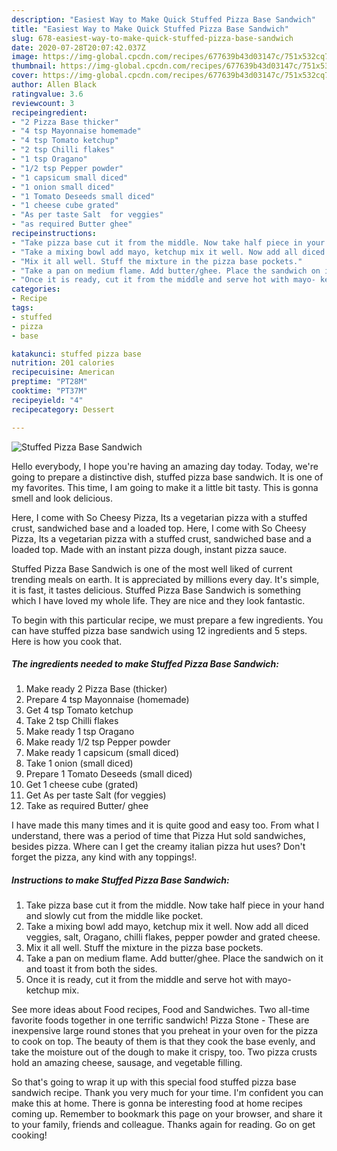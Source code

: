 ```yaml
---
description: "Easiest Way to Make Quick Stuffed Pizza Base Sandwich"
title: "Easiest Way to Make Quick Stuffed Pizza Base Sandwich"
slug: 678-easiest-way-to-make-quick-stuffed-pizza-base-sandwich
date: 2020-07-28T20:07:42.037Z
image: https://img-global.cpcdn.com/recipes/677639b43d03147c/751x532cq70/stuffed-pizza-base-sandwich-recipe-main-photo.jpg
thumbnail: https://img-global.cpcdn.com/recipes/677639b43d03147c/751x532cq70/stuffed-pizza-base-sandwich-recipe-main-photo.jpg
cover: https://img-global.cpcdn.com/recipes/677639b43d03147c/751x532cq70/stuffed-pizza-base-sandwich-recipe-main-photo.jpg
author: Allen Black
ratingvalue: 3.6
reviewcount: 3
recipeingredient:
- "2 Pizza Base thicker"
- "4 tsp Mayonnaise homemade"
- "4 tsp Tomato ketchup"
- "2 tsp Chilli flakes"
- "1 tsp Oragano"
- "1/2 tsp Pepper powder"
- "1 capsicum small diced"
- "1 onion small diced"
- "1 Tomato Deseeds small diced"
- "1 cheese cube grated"
- "As per taste Salt  for veggies"
- "as required Butter ghee"
recipeinstructions:
- "Take pizza base cut it from the middle. Now take half piece in your hand and slowly cut from the middle like pocket."
- "Take a mixing bowl add mayo, ketchup mix it well. Now add all diced veggies, salt, Oragano, chilli flakes, pepper powder and grated cheese."
- "Mix it all well. Stuff the mixture in the pizza base pockets."
- "Take a pan on medium flame. Add butter/ghee. Place the sandwich on it and toast it from both the sides."
- "Once it is ready, cut it from the middle and serve hot with mayo- ketchup mix."
categories:
- Recipe
tags:
- stuffed
- pizza
- base

katakunci: stuffed pizza base 
nutrition: 201 calories
recipecuisine: American
preptime: "PT28M"
cooktime: "PT37M"
recipeyield: "4"
recipecategory: Dessert

---
```



![Stuffed Pizza Base Sandwich](https://img-global.cpcdn.com/recipes/677639b43d03147c/751x532cq70/stuffed-pizza-base-sandwich-recipe-main-photo.jpg)

Hello everybody, I hope you're having an amazing day today. Today, we're going to prepare a distinctive dish, stuffed pizza base sandwich. It is one of my favorites. This time, I am going to make it a little bit tasty. This is gonna smell and look delicious.

Here, I come with So Cheesy Pizza, Its a vegetarian pizza with a stuffed crust, sandwiched base and a loaded top. Here, I come with So Cheesy Pizza, Its a vegetarian pizza with a stuffed crust, sandwiched base and a loaded top. Made with an instant pizza dough, instant pizza sauce.

Stuffed Pizza Base Sandwich is one of the most well liked of current trending meals on earth. It is appreciated by millions every day. It's simple, it is fast, it tastes delicious. Stuffed Pizza Base Sandwich is something which I have loved my whole life. They are nice and they look fantastic.


To begin with this particular recipe, we must prepare a few ingredients. You can have stuffed pizza base sandwich using 12 ingredients and 5 steps. Here is how you cook that.

<!--inarticleads1-->

##### The ingredients needed to make Stuffed Pizza Base Sandwich:

1. Make ready 2 Pizza Base (thicker)
1. Prepare 4 tsp Mayonnaise (homemade)
1. Get 4 tsp Tomato ketchup
1. Take 2 tsp Chilli flakes
1. Make ready 1 tsp Oragano
1. Make ready 1/2 tsp Pepper powder
1. Make ready 1 capsicum (small diced)
1. Take 1 onion (small diced)
1. Prepare 1 Tomato Deseeds (small diced)
1. Get 1 cheese cube (grated)
1. Get As per taste Salt  (for veggies)
1. Take as required Butter/ ghee


I have made this many times and it is quite good and easy too. From what I understand, there was a period of time that Pizza Hut sold sandwiches, besides pizza. Where can I get the creamy italian pizza hut uses? Don&#39;t forget the pizza, any kind with any toppings!. 

<!--inarticleads2-->

##### Instructions to make Stuffed Pizza Base Sandwich:

1. Take pizza base cut it from the middle. Now take half piece in your hand and slowly cut from the middle like pocket.
1. Take a mixing bowl add mayo, ketchup mix it well. Now add all diced veggies, salt, Oragano, chilli flakes, pepper powder and grated cheese.
1. Mix it all well. Stuff the mixture in the pizza base pockets.
1. Take a pan on medium flame. Add butter/ghee. Place the sandwich on it and toast it from both the sides.
1. Once it is ready, cut it from the middle and serve hot with mayo- ketchup mix.


See more ideas about Food recipes, Food and Sandwiches. Two all-time favorite foods together in one terrific sandwich! Pizza Stone - These are inexpensive large round stones that you preheat in your oven for the pizza to cook on top. The beauty of them is that they cook the base evenly, and take the moisture out of the dough to make it crispy, too. Two pizza crusts hold an amazing cheese, sausage, and vegetable filling. 

So that's going to wrap it up with this special food stuffed pizza base sandwich recipe. Thank you very much for your time. I'm confident you can make this at home. There is gonna be interesting food at home recipes coming up. Remember to bookmark this page on your browser, and share it to your family, friends and colleague. Thanks again for reading. Go on get cooking!
